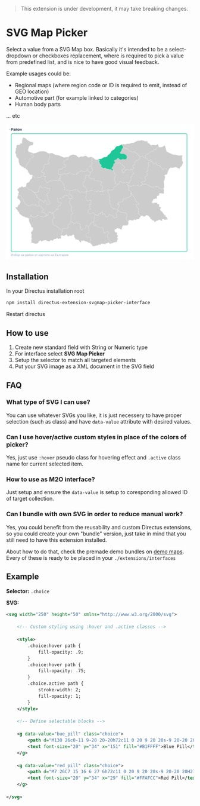 > This extension is under development, it may take breaking changes.

# SVG Map Picker

Select a value from a SVG Map box. Basically it's intended to be a select-dropdown or checkboxes replacement, where is
required to pick a value from predefined list, and is nice to have good visual feedback.

Example usages could be:

- Regional maps (where region code or ID is required to emit, instead of GEO location)
- Automotive part (for example linked to categories)
- Human body parts

... etc

![](https://raw.githubusercontent.com/dimitrov-adrian/directus-extension-svgmap-picker-interface/main/screenshot.png)

## Installation

In your Directus installation root

```bash
npm install directus-extension-svgmap-picker-interface
```

Restart directus

## How to use

1. Create new standard field with String or Numeric type
2. For interface select **SVG Map Picker**
3. Setup the selector to match all targeted elements
4. Put your SVG image as a XML document in the SVG field

## FAQ

### What type of SVG I can use?

You can use whatever SVGs you like, it is just necessery to have proper selection (such as class) and have `data-value`
attribute with desired values.

### Can I use hover/active custom styles in place of the colors of picker?

Yes, just use `:hover` pseudo class for hovering effect and `.active` class name for current selected item.

### How to use as M2O interface?

Just setup and ensure the `data-value` is setup to coresponding allowed ID of target collection.

### Can I bundle with own SVG in order to reduce manual work?

Yes, you could benefit from the reusability and custom Directus extensions, so you could create your own "bundle"
version, just take in mind that you still need to have this extension installed.

About how to do that, check the premade demo bundles on
[demo maps](https://github.com/dimitrov-adrian/directus-extension-svgmap-picker-interface/blob/main/demo%20maps). Every
of these is ready to be placed in your `./extensions/interfaces`

## Example

**Selector:** `.choice`

**SVG:**

```xml
<svg width="250" height="50" xmlns="http://www.w3.org/2000/svg">

	<!-- Custom styling using :hover and .active classes -->

	<style>
		.choice:hover path {
			fill-opacity: .9;
		}
		.choice:hover path {
			fill-opacity: .75;
		}
		.choice.active path {
			stroke-width: 2;
			fill-opacity: 1;
		}
	</style>

	<!-- Define selectable blocks -->

	<g data-value="bue_pill" class="choice">
		<path d="M130 26c0-11 9-20 20-20h72c11 0 20 9 20 20s-9 20-20 20h-72c-11 0-20-9-20-20z" fill="#426373"/>
		<text font-size="20" y="34" x="151" fill="#B1FFFF">Blue Pill</text>
	</g>

	<g data-value="red_pill" class="choice">
		<path d="M7 26C7 15 16 6 27 6h72c11 0 20 9 20 20s-9 20-20 20H27C16 46 7 37 7 26z" fill="#805064"/>
		<text font-size="20" y="34" x="29" fill="#FFAFCC">Red Pill</text>
	</g>

</svg>
```
